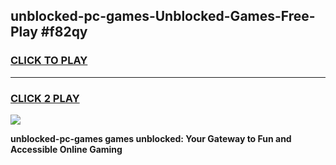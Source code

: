 
## unblocked-pc-games-Unblocked-Games-Free-Play #f82qy
<h3>
<a href="https://us.freeplayer.one?title=unblocked-pc-games&ref=9M">CLICK TO PLAY</a></h3>
<hr>

<h3>
<a href="https://us.freeplayer.one?title=unblocked-pc-games&ref=9M">CLICK 2 PLAY</a>
  
</h3>

<a href="https://us.freeplayer.one?title=unblocked-pc-games&ref=9M"><img src="https://clearcache.store/games.png"></a>


**unblocked-pc-games games unblocked: Your Gateway to Fun and Accessible Online Gaming**
